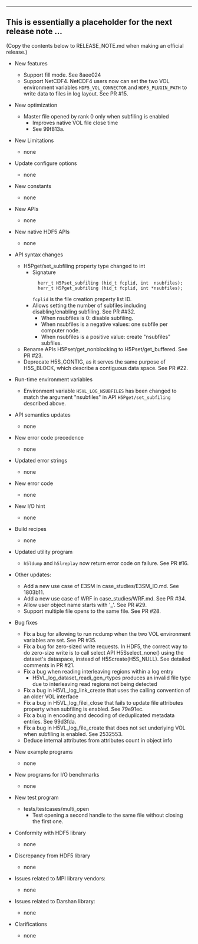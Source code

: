 ------------------------------------------------------------------------------
This is essentially a placeholder for the next release note ...
------------------------------------------------------------------------------
(Copy the contents below to RELEASE_NOTE.md when making an official release.)

* New features
  + Support fill mode. See 8aee024
  + Support NetCDF4. NetCDF4 users now can set the two VOL environment
    variables `HDF5_VOL_CONNECTOR` and `HDF5_PLUGIN_PATH` to write data to
    files in log layout. See PR #15.

* New optimization
  + Master file opened by rank 0 only when subfiling is enabled
    + Improves native VOL file close time
    + See 99f813a.

* New Limitations
  + none

* Update configure options
  + none

* New constants
  + none

* New APIs
  + none

* New native HDF5 APIs
  + none

* API syntax changes
  + H5Pget/set_subfiling property type changed to int
    + Signature
      ```
        herr_t H5Pset_subfiling (hid_t fcplid, int  nsubfiles);
        herr_t H5Pget_subfiling (hid_t fcplid, int *nsubfiles);
      ```
      `fcplid` is the file creation preperty list ID.
    + Allows setting the number of subfiles including disabling/enabling
      subfiling. See PR ##32.
      + When nsubfiles is 0: disable subfiling.
      + When nsubfiles is a negative values: one subfile per computer node.
      + When nsubfiles is a positive value: create "nsubfiles" subfiles.
  + Rename APIs H5Pset/get_nonblocking to H5Pset/get_buffered. See PR #23.
  + Deprecate H5S_CONTIG, as it serves the same purpose of H5S_BLOCK, which
    describe a contiguous data space. See PR #22.

* Run-time environment variables
  + Environment variable `H5VL_LOG_NSUBFILES` has been changed to match the
    argument "nsubfiles" in API `H5Pget/set_subfiling` described above.

* API semantics updates
  + none

* New error code precedence
  + none

* Updated error strings
  + none

* New error code
  + none

* New I/O hint
  + none

* Build recipes
  + none

* Updated utility program
  + `h5ldump` and `h5lreplay` now return error code on failure. See PR #16.

* Other updates:
  + Add a new use case of E3SM in case_studies/E3SM_IO.md. See 1803b11.
  + Add a new use case of WRF in case_studies/WRF.md. See PR #34.
  + Allow user object name starts with '_'. See PR #29.
  + Support multiple file opens to the same file. See PR #28.

* Bug fixes
  + Fix a bug for allowing to run ncdump when the two VOL environment variables
    are set. See PR #35.
  + Fix a bug for zero-sized write requests. In HDF5, the correct way to do
    zero-size write is to call select API H5Sselect_none() using the dataset's
    dataspace, instead of H5Screate(H5S_NULL). See detailed comments in PR #21.
  + Fix a bug when reading interleaving regions within a log entry
    + H5VL_log_dataset_readi_gen_rtypes produces an invalid file type due to
      interleaving read regions not being detected
  + Fix a bug in H5VL_log_link_create that uses the calling convention of an
    older VOL interface
  + Fix a bug in H5VL_log_filei_close that fails to update file attributes property when subfiling is enabled. See 79e91ec.
  + Fix a bug in encoding and decoding of deduplicated metadata entries. See 99d3fda.
  + Fix a bug in H5VL_log_file_create that does not set underlying VOL when subfiling is enabled. See 2532553.
  + Deduce internal attributes from attributes count in object info

* New example programs
  + none

* New programs for I/O benchmarks
  + none

* New test program
  + tests/testcases/multi_open
    + Test opening a second handle to the same file without closing the first one.

* Conformity with HDF5 library
  + none

* Discrepancy from HDF5 library
  + none

* Issues related to MPI library vendors:
  + none

* Issues related to Darshan library:
  + none

* Clarifications
  + none
